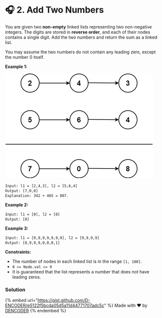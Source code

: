 # 🎧 2. Add Two Numbers



You are given two **non-empty** linked lists representing two non-negative integers. The digits are stored in **reverse order**, and each of their nodes contains a single digit. Add the two numbers and return the sum as a linked list.

You may assume the two numbers do not contain any leading zero, except the number 0 itself.

&#x20;

**Example 1:**

![](../.gitbook/assets/addtwonumber1.jpg)

```
Input: l1 = [2,4,3], l2 = [5,6,4]
Output: [7,0,8]
Explanation: 342 + 465 = 807.
```

**Example 2:**

```
Input: l1 = [0], l2 = [0]
Output: [0]
```

**Example 3:**

```
Input: l1 = [9,9,9,9,9,9,9], l2 = [9,9,9,9]
Output: [8,9,9,9,0,0,0,1]
```

&#x20;

**Constraints:**

* The number of nodes in each linked list is in the range `[1, 100]`.
* `0 <= Node.val <= 9`
* It is guaranteed that the list represents a number that does not have leading zeros.

### Solution

{% embed url="https://gist.github.com/D-ENCODER/e5122f5bcda05d5a11d44771707adc5c" %}
Made with :heart: by [DENCODER](https://app.gitbook.com/u/nQEV84dGPbaL2Fg2wXrVeKkTz193)
{% endembed %}
